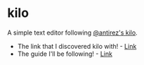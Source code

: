 # kilo
A simple text editor following [@antirez's kilo](https://github.com/antirez/kilo).

- The link that I discovered kilo with! - [Link](https://x.com/not_salgaonkar/status/1860196472953987396)
- The guide I'll be following! - [Link](https://viewsourcecode.org/snaptoken/kilo/)
